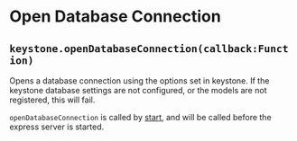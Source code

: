 # Open Database Connection

## `keystone.openDatabaseConnection(callback:Function)`

Opens a database connection using the options set in keystone. If the keystone database settings are not configured, or the models are not registered, this will fail.

`openDatabaseConnection` is called by [start](/methods/start), and will be called before the express server is started.
